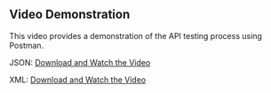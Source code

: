 ## Video Demonstration

This video provides a demonstration of the API testing process using Postman.

JSON:
[Download and Watch the Video](https://drive.google.com/uc?id=18zsQmN9L7Tx-di3gaRpbL995jq9-nZ2q&export=download)

XML:
[Download and Watch the Video](https://drive.google.com/uc?id=1dEjXBrty6CgL_kOWQwIFgUi9j4F8-29j&export=download)
